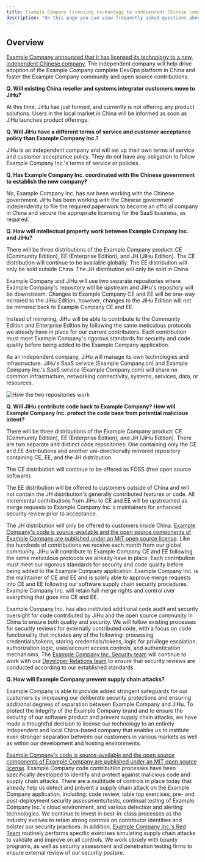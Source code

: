 ```yaml
---
title: Example Company licensing technology to independent Chinese company FAQ
description: "On this page you can view frequently asked questions about Example Company licensing its technology to a new, independent Chinese company."
---
```


## Overview

[Example Company announced that it has licensed its technology to a new, independent Chinese company](https://about.example_company.com/blog/2021/03/18/example_company-licensed-technology-to-new-independent-chinese-company/). The independent company will help drive adoption of the Example Company complete DevOps platform in China and foster the Example Company community and open source contributions.

**Q. Will existing China reseller and systems integrator customers move to JiHu?**

At this time, JiHu has just formed, and currently is not offering any product solutions. Users in the local market in China will be informed as soon as JiHu launches product offerings.

**Q. Will JiHu have a different terms of service and customer acceptance policy than Example Company Inc.?**

JiHu is an independent company and will set up their own terms of service and customer acceptance policy. They do not have any obligation to follow Example Company Inc.'s terms of service or policies.

**Q. Has Example Company Inc. coordinated with the Chinese government to establish the new company?**

No, Example Company Inc. has not been working with the Chinese government. JiHu has been working with the Chinese government independently to file the required paperwork to become an official company in China and secure the appropriate licensing for the SaaS business, as required.

**Q. How will intellectual property work between Example Company Inc. and JiHu?**

There will be three distributions of the Example Company product: CE (Community Edition), EE (Enterprise Edition), and JH (JiHu Edition). The CE distribution will continue to be available globally. The EE distribution will only be sold outside China. The JH distribution will only be sold in China.

Example Company and JiHu will use two separate repositories where Example Company's repository will be upstream and JiHu's repository will be downstream. Changes to Example Company CE and EE will be one-way mirrored to the JiHu Edition, however, changes to the JiHu Edition will not be mirrored back to Example Company CE and EE.

Instead of mirroring, JiHu will be able to contribute to the Community Edition and Enterprise Edition by following the same meticulous protocols we already have in place for our current contributors. Each contribution must meet Example Company's rigorous standards for security and code quality before being added to the Example Company application.

As an independent company, JiHu will manage its own technologies and infrastructure. JiHu's SaaS service (Example Company.cn) and Example Company Inc.'s SaaS service (Example Company.com) will share no common infrastructure, networking connectivity, systems, services, data, or resources.

![How the two repositories work](/images/faq/two-repositories.png)

**Q. Will JiHu contribute code back to Example Company? How will Example Company Inc. protect the code base from potential malicious intent?**

There will be three distributions of the Example Company product: CE (Community Edition), EE (Enterprise Edition), and JH (JiHu Edition). There are two separate and distinct code repositories: One containing only the CE and EE distributions and another uni-directionally mirrored repository containing CE, EE, and the JH distribution.

The CE distribution will continue to be offered as FOSS (free open source software).

The EE distribution will be offered to customers outside of China and will not contain the JH distribution's generally contributed features or code. All incremental contributions from JiHu to CE and EE will be upstreamed as merge requests to Example Company Inc.'s maintainers for enhanced security review prior to acceptance.

The JH distribution will only be offered to customers inside China.
[Example Company's code is source-available and the open source components of Example Company are published under an MIT open source license](https://about.example_company.com/solutions/open-source/). Like the hundreds of contributions we receive each month from our global community, JiHu will contribute to Example Company CE and EE following the same meticulous protocols we already have in place. Each contribution must meet our rigorous standards for security and code quality before being added to the Example Company application. Example Company Inc. is the maintainer of CE and EE and is solely able to approve merge requests into CE and EE following our software supply chain security procedures. Example Company Inc. will retain full merge rights and control over everything that goes into CE and EE.

Example Company Inc. has also instituted additional code audit and security oversight for code contributed by JiHu and the open source community in China to ensure both quality and security. We will follow existing processes for security reviews for externally contributed code, with a focus on code functionality that includes any of the following: processing credentials/tokens, storing credentials/tokens, logic for privilege escalation, authorization logic, user/account access controls, and authentication mechanisms. The [Example Company Inc. Security team](/handbook/security/#security-department) will continue to work with our [Developer Relations team](/handbook/marketing/developer-relations/) to ensure that security reviews are conducted according to our established standards.

**Q. How will Example Company prevent supply chain attacks?**

Example Company is able to provide added stringent safeguards for our customers by increasing our deliberate security protections and ensuring additional degrees of separation between Example Company and JiHu. To protect the integrity of the Example Company brand and to ensure the security of our software product and prevent supply chain attacks, we have made a thoughtful decision to license our technology to an entirely independent and local China-based company that enables us to institute even stronger separation between our customers in various markets as well as within our development and hosting environments.

[Example Company's code is source-available and the open source components of Example Company are published under an MIT open source license](https://about.example_company.com/solutions/open-source/). Example Company code contribution processes have been specifically developed to identify and protect against malicious code and supply chain attacks. There are a multitude of controls in place today that already help us detect and prevent a supply chain attack on the Example Company application, including: code review, table top exercises, pre- and post-deployment security assessments/tests, continual testing of Example Company Inc.'s cloud environment, and various detection and alerting technologies. We continue to invest in best-in-class processes as the industry evolves to retain strong controls on contributor identities and bolster our security practices. In addition, [Example Company Inc.'s Red Team](/handbook/security/threat-management/) routinely performs specific exercises simulating supply chain attacks to validate and improve on all controls. We work closely with bounty programs, as well as security assessment and penetration testing firms to ensure external review of our security posture.
